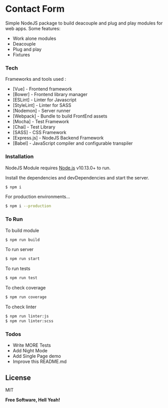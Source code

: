 # Contact Form

Simple NodeJS package to build deacouple and plug and play modules for web apps. Some features:

  - Work alone modules
  - Deacouple
  - Plug and play
  - Fixtures

### Tech

Frameworks and tools used :

* [Vue] - Frontend framework
* [Bower] - Frontend library manager
* [ESLint] - Linter for Javascript
* [StyleLint] - Linter for SASS
* [Nodemon] - Server runner
* [Webpack] - Bundle to build FrontEnd assets
* [Mocha] - Test Framework
* [Chai] - Test Library
* [SASS] - CSS Framework
* [Express.js] - NodeJS Backend Framework
* [Babel] - JavaScript compiler and configurable transpiler

### Installation

NodeJS Module requires [Node.js](https://nodejs.org/) v10.13.0+ to run.

Install the dependencies and devDependencies and start the server.

```sh
$ npm i
```

For production environments...

```sh
$ npm i --production
```

### To Run

To build module

```sh
$ npm run build
```

To run server

```sh
$ npm run start
```

To run tests

```sh
$ npm run test
```

To check coverage

```sh
$ npm run coverage
```

To check linter

```sh
$ npm run linter:js
$ npm run linter:scss
```

### Todos

 - Write MORE Tests
 - Add Night Mode
 - Add Single Page demo
 - Improve this README.md

License
----

MIT

**Free Software, Hell Yeah!**

[//]: # (These are reference links used in the body of this note and get stripped out when the markdown processor does its job. There is no need to format nicely because it shouldn't be seen. Thanks SO - http://stackoverflow.com/questions/4823468/store-comments-in-markdown-syntax)

[//]: # (Marckdown guide -> https://dillinger.io/)

[//]: # (ES6 Node -> https://dev.to/bnorbertjs/my-nodejs-setup-mocha--chai-babel7-es6-43ei)

  [link]: <https://my-link.com>